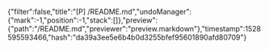 {"filter":false,"title":"[P] /README.md","undoManager":{"mark":-1,"position":-1,"stack":[]},"preview":{"path":"/README.md","previewer":"preview.markdown"},"timestamp":1528595593466,"hash":"da39a3ee5e6b4b0d3255bfef95601890afd80709"}